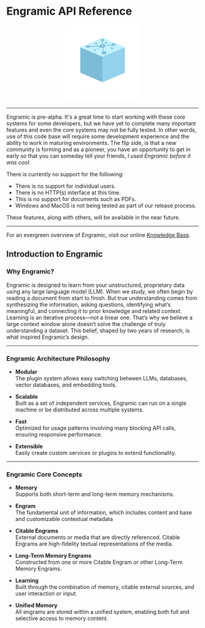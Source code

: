 # Engramic API Reference

<p align="center">
  <img src="assets/logo_200.png" alt="Engramic Logo">
</p>

---

Engramic is pre-alpha. It's a great time to start working with these core systems for some developers, but we have yet to complete many important features and even the core systems may not be fully tested. In other words, use of this code base will require some development experience and the ability to work in maturing environments. The flip side, is that a new community is forming and as a pioneer, you have an opportunity to get in early so that you can someday tell your friends, *I used Engramic before it was cool*.

There is currently no support for the following:

- There is no support for individual users.
- There is no HTTP(s) interface at this time. 
- This is no support for documents such as PDFs.
- Windows and MacOS is not being tested as part of our release process.

These features, along with others, will be available in the near future.

---

For an evergreen overview of Engramic, visit our online [Knowledge Base](https://www.engramic.org/knowledge-base).

## Introduction to Engramic

### Why Engramic?

Engramic is designed to learn from your unstructured, proprietary data using any large language model (LLM). When we study, we often begin by reading a document from start to finish. But true understanding comes from synthesizing the information, asking questions, identifying what’s meaningful, and connecting it to prior knowledge and related context. Learning is an iterative process—not a linear one. That’s why we believe a large context window alone doesn’t solve the challenge of truly understanding a dataset. This belief, shaped by two years of research, is what inspired Engramic’s design.

---

### Engramic Architecture Philosophy

- **Modular**  
  The plugin system allows easy switching between LLMs, databases, vector databases, and embedding tools.

- **Scalable**  
  Built as a set of independent services, Engramic can run on a single machine or be distributed across multiple systems.

- **Fast**  
  Optimized for usage patterns involving many blocking API calls, ensuring responsive performance.

- **Extensible**  
  Easily create custom services or plugins to extend functionality.

---

### Engramic Core Concepts

- **Memory**  
  Supports both short-term and long-term memory mechanisms.

- **Engram**  
  The fundamental unit of information, which includes content and base and customizable contextual metadata

- **Citable Engrams**  
  External documents or media that are directly referenced. Citable Engrams are high-fidelity textual representations of the media.

- **Long-Term Memory Engrams**  
  Constructed from one or more Citable Engram or other Long-Term Memory Engrams.

- **Learning**  
  Built through the combination of memory, citable external sources, and user interaction or input.

- **Unified Memory**  
  All engrams are stored within a unified system, enabling both full and selective access to memory content.
